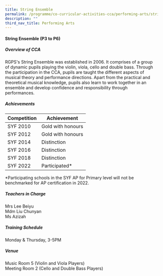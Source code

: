 ```yaml
---
title: String Ensemble
permalink: /programme/co-curricular-activities-cca/performing-arts/string-ensemble/
description: ""
third_nav_title: Performing Arts
---
```

#### **String Ensemble  (P3 to P6)**

##### **Overview of CCA**

RGPS's String Ensemble was established in 2006. It comprises of a group of dynamic pupils playing the violin, viola, cello and double bass. Through the participation in the CCA, pupils are taught the different aspects of musical theory and performance directions. Apart from the practical and theoretical musical knowledge, pupils also learn to work together in an ensemble and develop confidence and responsibility through performances. 

##### **Achievements**

|Competition|	Achievement|
|----------|---------|
|SYF 2010	|Gold with honours|
|SYF 2012	|Gold with honours|
|SYF 2014	|Distinction|
|SYF 2016	|Distinction|
|SYF 2018	|Distinction|
|SYF 2022	|Participated*|

*Participating schools in the SYF AP for Primary level will not be benchmarked for AP certification in 2022.

 
 ##### **Teachers in Charge**

Mrs Lee Beiyu <br>
Mdm Liu Chunyan <br>
Ms Azizah


##### **Training Schedule**

Monday & Thursday, 3-5PM  <br>

##### **Venue**
Music Room 5 (Violin and Viola Players) <br>
Meeting Room 2 (Cello and Double Bass Players)